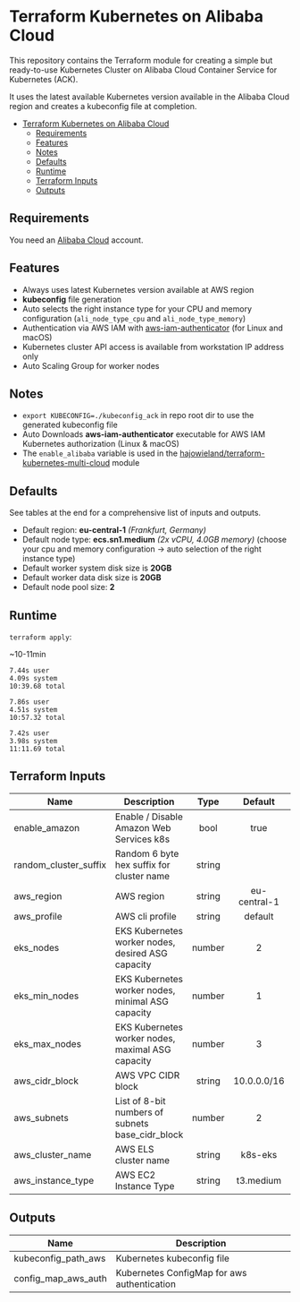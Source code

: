 # Terraform Kubernetes on Alibaba Cloud

This repository contains the Terraform module for creating a simple but ready-to-use Kubernetes Cluster on Alibaba Cloud Container Service for Kubernetes (ACK).

It uses the latest available Kubernetes version available in the Alibaba Cloud region and creates a kubeconfig file at completion.


- [Terraform Kubernetes on Alibaba Cloud](#Terraform-Kubernetes-on-Alibaba-Cloud)
  - [Requirements](#Requirements)
  - [Features](#Features)
  - [Notes](#Notes)
  - [Defaults](#Defaults)
  - [Runtime](#Runtime)
  - [Terraform Inputs](#Terraform-Inputs)
  - [Outputs](#Outputs)


## Requirements

You need an [Alibaba Cloud](https://portal.aws.amazon.com/gp/aws/developer/registration/index.html) account.


## Features

* Always uses latest Kubernetes version available at AWS region
* **kubeconfig** file generation
* Auto selects the right instance type for your CPU and memory configuration (`ali_node_type_cpu` and `ali_node_type_memory`)
* Authentication via AWS IAM with [aws-iam-authenticator](https://github.com/kubernetes-sigs/aws-iam-authenticator) (for Linux and macOS)
* Kubernetes cluster API access is available from workstation IP address only
* Auto Scaling Group for worker nodes


## Notes

* `export KUBECONFIG=./kubeconfig_ack` in repo root dir to use the generated kubeconfig file
* Auto Downloads **aws-iam-authenticator** executable for AWS IAM Kubernetes authorization (Linux & macOS)
* The `enable_alibaba` variable is used in the [hajowieland/terraform-kubernetes-multi-cloud](https://github.com/hajowieland/terraform-kubernetes-multi-cloud) module


## Defaults

See tables at the end for a comprehensive list of inputs and outputs.


* Default region: **eu-central-1** _(Frankfurt, Germany)_
* Default node type: **ecs.sn1.medium** _(2x vCPU, 4.0GB memory)_ (choose your cpu and memory configuration -> auto selection of the right instance type)
* Default worker system disk size is **20GB**
* Default worker data disk size is **20GB**
* Default node pool size: **2**


## Runtime

`terraform apply`:

~10-11min

```
7.44s user
4.09s system
10:39.68 total
```

```
7.86s user
4.51s system
10:57.32 total
```

```
7.42s user
3.98s system
11:11.69 total
```


## Terraform Inputs

| Name | Description | Type | Default | Required |
|------|-------------|:----:|:-----:|:-----:|
| enable_amazon | Enable / Disable Amazon Web Services k8s | bool | true | yes |
| random_cluster_suffix | Random 6 byte hex suffix for cluster name | string |  | true |
| aws_region | AWS region | string | eu-central-1 | yes |
| aws_profile | AWS cli profile | string | default | yes |
| eks_nodes | EKS Kubernetes worker nodes, desired ASG capacity | number | 2 | yes |
| eks_min_nodes | EKS Kubernetes worker nodes, minimal ASG capacity | number | 1 | yes |
| eks_max_nodes | EKS Kubernetes worker nodes, maximal ASG capacity | number | 3 | yes |
| aws_cidr_block | AWS VPC CIDR block | string | 10.0.0.0/16 | yes |
| aws_subnets | List of 8-bit numbers of subnets base_cidr_block | number | 2 | yes |
| aws_cluster_name | AWS ELS cluster name | string | k8s-eks | yes |
| aws_instance_type | AWS EC2 Instance Type| string | t3.medium | yes |



## Outputs

| Name | Description |
|------|-------------|
| kubeconfig_path_aws | Kubernetes kubeconfig file |
| config_map_aws_auth | Kubernetes ConfigMap for aws authentication |

